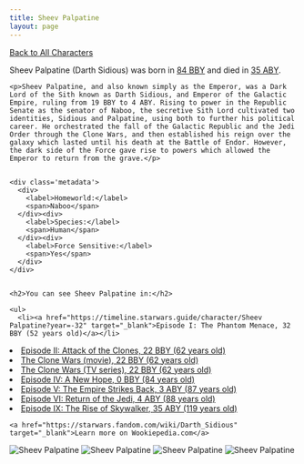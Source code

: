```yaml
---
title: Sheev Palpatine
layout: page
---
```

<a href="/character" class="smaller">Back to All Characters</a>

<div class="container">
  <div class="col-10">
    <p>
    Sheev Palpatine (Darth Sidious)     was born in <a href="https://timeline.starwars.guide/character/Sheev Palpatine?year=-84" target="_blank">84 BBY</a> and died in <a href="https://timeline.starwars.guide/character/Sheev Palpatine?year=35" target="_blank">35 ABY</a>.        
    </p>

    <p>Sheev Palpatine, and also known simply as the Emperor, was a Dark Lord of the Sith known as Darth Sidious, and Emperor of the Galactic Empire, ruling from 19 BBY to 4 ABY. Rising to power in the Republic Senate as the senator of Naboo, the secretive Sith Lord cultivated two identities, Sidious and Palpatine, using both to further his political career. He orchestrated the fall of the Galactic Republic and the Jedi Order through the Clone Wars, and then established his reign over the galaxy which lasted until his death at the Battle of Endor. However, the dark side of the Force gave rise to powers which allowed the Emperor to return from the grave.</p>


    <div class='metadata'>
      <div>
        <label>Homeworld:</label>
        <span>Naboo</span>
      </div><div>
        <label>Species:</label>
        <span>Human</span>
      </div><div>
        <label>Force Sensitive:</label>
        <span>Yes</span>
      </div>
    </div>


    <h2>You can see Sheev Palpatine in:</h2>

    <ul>
      <li><a href="https://timeline.starwars.guide/character/Sheev Palpatine?year=-32" target="_blank">Episode I: The Phantom Menace, 32 BBY (52 years old)</a></li>
  <li><a href="https://timeline.starwars.guide/character/Sheev Palpatine?year=-22" target="_blank">Episode II: Attack of the Clones, 22 BBY (62 years old)</a></li>
  <li><a href="https://timeline.starwars.guide/character/Sheev Palpatine?year=-22" target="_blank">The Clone Wars (movie), 22 BBY (62 years old)</a></li>
  <li><a href="https://timeline.starwars.guide/character/Sheev Palpatine?year=-22" target="_blank">The Clone Wars (TV series), 22 BBY (62 years old)</a></li>
  <li><a href="https://timeline.starwars.guide/character/Sheev Palpatine?year=0" target="_blank">Episode IV: A New Hope, 0 BBY (84 years old)</a></li>
  <li><a href="https://timeline.starwars.guide/character/Sheev Palpatine?year=3" target="_blank">Episode V: The Empire Strikes Back, 3 ABY (87 years old)</a></li>
  <li><a href="https://timeline.starwars.guide/character/Sheev Palpatine?year=4" target="_blank">Episode VI: Return of the Jedi, 4 ABY (88 years old)</a></li>
  <li><a href="https://timeline.starwars.guide/character/Sheev Palpatine?year=35" target="_blank">Episode IX: The Rise of Skywalker, 35 ABY (119 years old)</a></li>
    </ul>

    <a href="https://starwars.fandom.com/wiki/Darth_Sidious" target="_blank">Learn more on Wookiepedia.com</a>
  </div>
  <div class="character_image col-2">
    <img src="https://timeline.starwars.guide//images/palpatine.png" alt="Sheev Palpatine" />
<img src="https://timeline.starwars.guide//images/palpatine-og.png" alt="Sheev Palpatine" />
<img src="https://timeline.starwars.guide//images/palpatine-end.png" alt="Sheev Palpatine" />
    <img src="https://timeline.starwars.guide//images/palpatine-young.png" alt="Sheev Palpatine" />
  </div>
</div>
